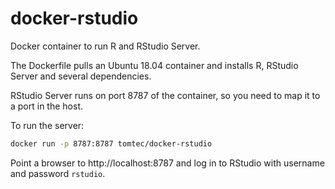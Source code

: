 # docker-rstudio

Docker container to run R and RStudio Server.

The Dockerfile pulls an Ubuntu 18.04 container and installs R, RStudio Server and
several dependencies.

RStudio Server runs on port 8787 of the container, so you need to map it to a 
port in the host.

To run the server:

``` bash
docker run -p 8787:8787 tomtec/docker-rstudio
```

Point a browser to http://localhost:8787 and log in to RStudio with username and
password `rstudio`.


